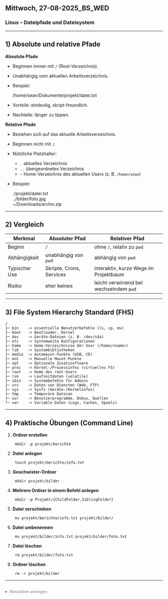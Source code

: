 ﻿## Mittwoch, 27-08-2025_BS_WED
### Linux – Dateipfade und Dateisystem

---

## 1) Absolute und relative Pfade

**Absolute Pfade**
- Beginnen immer mit `/` (Root-Verzeichnis).
- Unabhängig vom aktuellen Arbeitsverzeichnis.
- Beispiel:

    /home/sean/Dokumente/projekt/datei.txt

- Vorteile: eindeutig, skript-freundlich.  
- Nachteile: länger zu tippen.

**Relative Pfade**
- Beziehen sich auf das aktuelle Arbeitsverzeichnis.
- Beginnen nicht mit `/`.
- Nützliche Platzhalter:
  - `.`  aktuelles Verzeichnis
  - `..` übergeordnetes Verzeichnis
  - `~`  Home-Verzeichnis des aktuellen Users (z. B. `/home/sean`)
- Beispiel:

    ./projekt/datei.txt  
    ../bilder/foto.jpg  
    ~/Downloads/archiv.zip  

---

## 2) Vergleich

| Merkmal       | Absoluter Pfad                     | Relativer Pfad                         |
|---------------|------------------------------------|----------------------------------------|
| Beginn        | `/`                                | ohne `/`, relativ zu `pwd`             |
| Abhängigkeit  | unabhängig von `pwd`               | abhängig von `pwd`                     |
| Typischer Use | Skripte, Crons, Services           | interaktiv, kurze Wege im Projektbaum  |
| Risiko        | eher keines                        | leicht verwirrend bei wechselndem `pwd`|

---

## 3) File System Hierarchy Standard (FHS)

    /
    ├─ bin    -> essentielle Benutzerbefehle (ls, cp, mv)
    ├─ boot   -> Bootloader, Kernel
    ├─ dev    -> Geräte-Dateien (z. B. /dev/sda)
    ├─ etc    -> Systemweite Konfigurationen
    ├─ home   -> Home-Verzeichnisse der User (/home/<name>)
    ├─ lib    -> Systembibliotheken
    ├─ media  -> Automount-Punkte (USB, CD)
    ├─ mnt    -> Manuelle Mount-Punkte
    ├─ opt    -> Optionale Zusatzsoftware
    ├─ proc   -> Kernel-/Prozessinfos (virtuelles FS)
    ├─ root   -> Home des root-Users
    ├─ run    -> Laufzeitdaten (volatile)
    ├─ sbin   -> Systembefehle für Admins
    ├─ srv    -> Daten von Diensten (Web, FTP)
    ├─ sys    -> Sysfs (Geräte-/Kernelinfos)
    ├─ tmp    -> Temporäre Dateien
    ├─ usr    -> Benutzerprogramme, Dokus, Quellen
    └─ var    -> Variable Daten (Logs, Caches, Spools)

---

## 4) Praktische Übungen (Command Line)

1. **Ordner erstellen**
    
        mkdir -p projekt/berichte

2. **Datei anlegen**
    
        touch projekt/berichte/info.txt

3. **Geschwister-Ordner**
    
        mkdir projekt/bilder

4. **Mehrere Ordner in einem Befehl anlegen**
    
        mkdir -p Projekt/{ChildFolder,SiblingFolder}

5. **Datei verschieben**
    
        mv projekt/berichte/info.txt projekt/bilder/

6. **Datei umbenennen**
    
        mv projekt/bilder/info.txt projekt/bilder/foto.txt

7. **Datei löschen**
    
        rm projekt/bilder/foto.txt

8. **Ordner löschen**
    
        rm -r projekt/bilder

---

<details style="margin-top: 2em;">
<summary style="font-size: 0.9em; color: #888;">Metadaten anzeigen</summary>
<p style="font-size: 0.85em; color: grey;">
Teil der FIAE-Umschulung (2025–2027) am BFW Muehlenbeck.<br>
Diese Mitschrift entstand im Unterricht am 27.08.2025 mit WED.<br>
Sie basiert auf gemeinsam erarbeiteten Inhalten und ergänzenden Übungsbeispielen vom 27.08.2025.<br><br>
Die Version wurde inhaltlich überarbeitet, strukturell optimiert und technisch ergänzt,<br>
um Lernerfolg, Prüfungsrelevanz und Nachvollziehbarkeit zu fördern.<br><br>
Öffentlich dokumentiert zur Wiederholung, Prüfungsvorbereitung und als Orientierungshilfe für Dritte.<br><br>
Quelle: Eigene Mitschrift & Unterrichtsinhalte<br>
Autor: Sean Conroy<br>
Lizenz: <a href="https://creativecommons.org/licenses/by-nc-sa/4.0/" target="_blank">CC BY-NC-SA 4.0</a>
</p>
</details>
